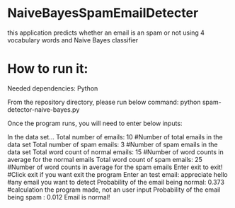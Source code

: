 # NaiveBayesSpamEmailDetecter
this application predicts whether an email is an spam or not using 4 vocabulary words and Naive Bayes classifier


# How to run it:
Needed dependencies:
Python

From the repository directory, please run below command:
python spam-detector-naive-bayes.py

Once the program runs, you will need to enter below inputs:

In the data set...
Total number of emails: 10                           #Number of total emails in the data set
Total number of spam emails: 3                       #Number of spam emails in the data set
Total word count of normal emails: 15                #Number of word counts in average for the normal emails
Total word count of spam emails: 25                  #Number of word counts in average for the spam emails
Enter exit to exit!                                  #Click exit if you want exit the program
Enter an test email: appreciate hello                #any email you want to detect
Probability of the email being normal: 0.373         #calculation the program made, not an user input
Probability of the email being spam  : 0.012
Email is normal!
